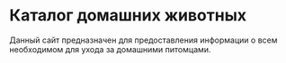 # Каталог домашних животных
Данный сайт предназначен для предоставления информации о всем необходимом для ухода за домашними питомцами.
